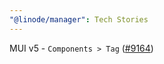 ```yaml
---
"@linode/manager": Tech Stories
---
```


MUI v5 - `Components > Tag` ([#9164](https://github.com/linode/manager/pull/9164))
